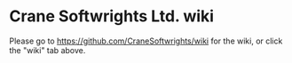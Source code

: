# Crane Softwrights Ltd. wiki

Please go to ﻿https://github.com/CraneSoftwrights/wiki for the wiki, or click the "wiki" tab above.

